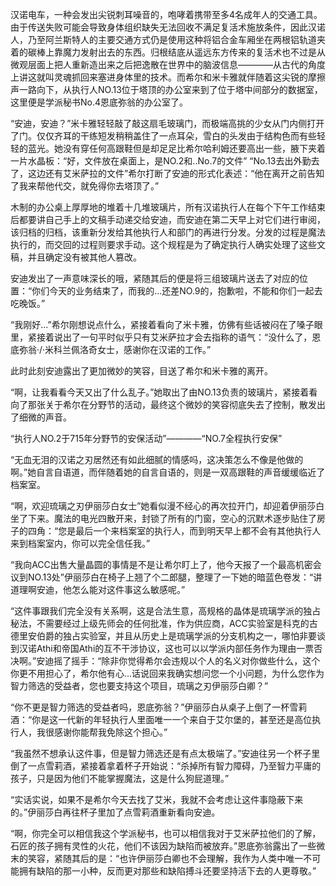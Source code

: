 汉诺电车，一种会发出尖锐刺耳噪音的，咆哮着携带至多4名成年人的交通工具。由于传送失败可能会导致身体组织缺失无法回收不满足复活术施放条件，因此汉诺人，乃至阿兰斯特人的主要交通方式仍是使用这种将铝合金车厢坐在两根铝轨道夹着的碳棒上靠魔力发射出去的东西。归根结底从遥远东方传来的复活术也不过是从微观层面上把人重新造出来之后把逸散在世界中的脑波信息————从古代的角度上讲这就叫灵魂抓回来塞进身体里的技术。而希尔和米卡雅就伴随着这尖锐的摩擦声一路向下，从执行人NO.13位于塔顶的办公室来到了位于塔中间部分的数据室，这里便是学派秘书No.4恩底弥翁的办公室了。

“安迪，安迪？”米卡雅轻轻敲了敲这扇毛玻璃门，而极端高挑的少女从门内侧打开了门。仅仅齐耳的干练短发稍稍盖住了一点耳朵，雪白的头发由于结构色而有些轻轻的蓝光。她没有穿任何高跟鞋但是却足足比希尔哈利姆还要高出一些，腋下夹着一片水晶板：“好，文件放在桌面上，是NO.2和..No.7的文件”
“No.13去出外勤去了，这边还有艾米萨拉的文件”希尔打断了安迪的形式化表述：“他在离开之前告知了我来帮他代交，就免得你去塔顶了。”

木制的办公桌上厚厚地的堆着十几堆玻璃片，所有汉诺执行人在每个下午工作结束后都要讲自己手上的文稿手动递交给安迪，而安迪在第二天早上对它们进行审阅，该归档的归档，该重新分发给其他执行人和部门的再进行分发。分发的过程是魔法执行的，而交回的过程则要求手动。这个规程是为了确定执行人确实处理了这些文稿，并且确定没有被其他人篡改。

安迪发出了一声意味深长的哦，紧随其后的便是将三组玻璃片送去了对应的位置：“你们今天的业务结束了，而我的...还差NO.9的，抱歉啦，不能和你们一起去吃晚饭。”

“我刚好...”希尔刚想说点什么，紧接着看向了米卡雅，仿佛有些话被闷在了嗓子眼里，紧接着说出了一句平时似乎只有艾米萨拉才会去指称的语气：“没什么了，恩底弥翁·/·米科兰佩洛奇女士，感谢你在汉诺的工作。”

此时此刻安迪露出了更加微妙的笑容，目送了希尔和米卡雅的离开。

“啊，让我看看今天又出了什么乱子。”她取出了由NO.13负责的玻璃片，紧接着看向了那张关于希尔在分野节的活动，最终这个微妙的笑容彻底失去了控制，散发出了细微的声音。

“执行人NO.2于715年分野节的安保活动”————“NO.7全程执行安保”

“无血无泪的汉诺之刃居然还有如此细腻的情感吗，这决策怎么不像是他做的啊。”她自言自语道，而伴随着她的自言自语的，则是一双高跟鞋的声音缓缓临近了档案室。

“啊，欢迎琉璃之刃伊丽莎白女士”她看似漫不经心的再次拉开门，却迎着伊丽莎白坐了下来。魔法的电光四散开来，封锁了所有的门窗，空心的沉默术逐步贴住了房子的四角：“您是最后一个来档案室的执行人，而到明天早上都不会有其他执行人来到档案室内，你可以完全信任我。”

“我向ACC出售大量晶圆的事情是不是让希尔盯上了，他今天报了一个最高机密会议到NO.13处”伊丽莎白在椅子上翘了个二郎腿，整理了一下她的暗蓝色卷发：“讲道理啊安迪，他怎么能对这件事这么敏感呢。”

“这件事跟我们完全没有关系啊，这是合法生意，高规格的晶体是琉璃学派的独占秘法，不需要经过上级先师会的任何批准，作为供应商，ACC实验室是科克的古德里安伯爵的独占实验室，并且从历史上是琉璃学派的分支机构之一，哪怕非要谈到汉诺Athi和帝国Athi的互不干涉协议，这也可以以学派内部任务作为理由一票否决啊。”安迪摇了摇手：“除非你觉得希尔会违规以个人的名义对你做些什么，这个你更不用担心了，希尔他有心...话说回来我确实想问您一个小问题，为什么您作为智力筛选的受益者，您也要支持这个项目，琉璃之刃伊丽莎白卿？”

“你不更是智力筛选的受益者吗，恩底弥翁？”伊丽莎白从桌子上倒了一杯雪莉酒：“你是这一代新的年轻执行人里面唯一一个来自于艾尔堡的，甚至还是高位执行人，我很感谢你能帮我免除这个担心。”

“我虽然不想承认这件事，但是智力筛选还是有点太极端了。”安迪往另一个杯子里倒了一点雪莉酒，紧接着拿着杯子开始说：“杀掉所有智力障碍，乃至智力平庸的孩子，只是因为他们不能掌握魔法，这是什么狗屁道理。”

“实话实说，如果不是希尔今天去找了艾米，我就不会考虑让这件事隐蔽下来的。”伊丽莎白再往杯子里加了点雪莉酒重新看向安迪。

“啊，你完全可以相信我这个学派秘书，也可以相信我对于艾米萨拉他们的了解，石匠的孩子拥有灵性的火花，他们不该因为缺陷而被放弃。”恩底弥翁露出了一些微末的笑容，紧随其后的是：“也许伊丽莎白卿也不会理解，我作为人类中唯一不可能拥有缺陷的那一小种，反而更对那些和缺陷搏斗还要坚持活下去的人更尊敬。”
